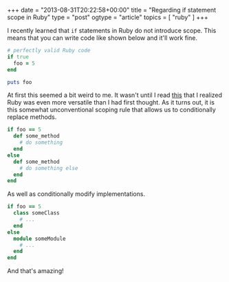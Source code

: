 +++
date = "2013-08-31T20:22:58+00:00"
title = "Regarding if statement scope in Ruby"
type = "post"
ogtype = "article"
topics = [ "ruby" ]
+++

I recently learned that `if` statements in Ruby do not introduce scope. This means that you can write code like shown below and it'll work fine.

```ruby
# perfectly valid Ruby code
if true
  foo = 5
end

puts foo
```

At first this seemed a bit weird to me. It wasn't until I read [this](http://programmers.stackexchange.com/questions/58900/why-if-statements-do-not-introduce-scope-in-ruby-1-9) that I realized Ruby was even more versatile than I had first thought. As it turns out, it is this somewhat unconventional scoping rule that allows us to conditionally replace methods.

```ruby
if foo == 5
  def some_method
    # do something
  end
else
  def some_method
    # do something else
  end
end
```

As well as conditionally modify implementations.

```ruby
if foo == 5
  class someClass
    # ...
  end
else
  module someModule
    # ...
  end
end
```

And that's amazing!
